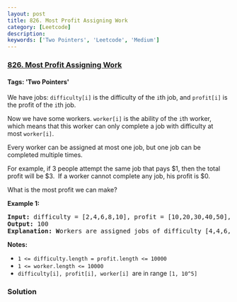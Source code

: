 ```yaml
---
layout: post
title: 826. Most Profit Assigning Work
category: [Leetcode]
description: 
keywords: ['Two Pointers', 'Leetcode', 'Medium']
---
```

### [826. Most Profit Assigning Work](https://leetcode.com/problems/most-profit-assigning-work)

#### Tags: 'Two Pointers'

<div class="content__u3I1 question-content__JfgR"><div><p>We have jobs: <code>difficulty[i]</code> is the difficulty of the <code>i</code>th job, and <code>profit[i]</code> is the profit of the <code>i</code>th job. </p>
<p>Now we have some workers. <code>worker[i]</code> is the ability of the <code>i</code>th worker, which means that this worker can only complete a job with difficulty at most <code>worker[i]</code>. </p>
<p>Every worker can be assigned at most one job, but one job can be completed multiple times.</p>
<p>For example, if 3 people attempt the same job that pays $1, then the total profit will be $3.  If a worker cannot complete any job, his profit is $0.</p>
<p>What is the most profit we can make?</p>
<p><strong>Example 1:</strong></p>
<pre><strong>Input: </strong>difficulty = [2,4,6,8,10], profit = [10,20,30,40,50], worker = [4,5,6,7]
<strong>Output: </strong>100 
<strong>Explanation: W</strong>orkers are assigned jobs of difficulty [4,4,6,6] and they get profit of [20,20,30,30] seperately.</pre>
<p><strong>Notes:</strong></p>
<ul>
<li><code>1 &lt;= difficulty.length = profit.length &lt;= 10000</code></li>
<li><code>1 &lt;= worker.length &lt;= 10000</code></li>
<li><code>difficulty[i], profit[i], worker[i]</code>  are in range <code>[1, 10^5]</code></li>
</ul>
</div></div>

### Solution
